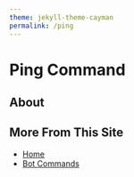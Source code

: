 ```yaml
---
theme: jekyll-theme-cayman
permalink: /ping
---
```

# Ping Command

## About

## More From This Site
* [Home](https://rafi-99.github.io/The-Monitor/)
* [Bot Commands](https://rafi-99.github.io/The-Monitor/commands)